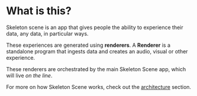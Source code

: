 # What is this?

Skeleton scene is an app that gives people the ability to experience their data, any data, in particular ways.

These experiences are generated using **renderers**. A **Renderer** is a standalone program that ingests data and creates an audio, visual or other experience.

These renderers are orchestrated by the main Skeleton Scene app, which will live *on the line*.

For more on how Skeleton Scene works, check out the [architecture](https://github.com/mrjackdavis/scene-skeleton-docs/blob/master/architecture.md) section.